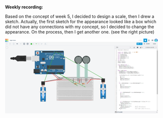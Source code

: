 **Weekly recording:**

Based on the concept of week 5, I decided to design a scale, then I drew a sketch. Actually, the first sketch for the appearance looked like a box which did not have any connections with my concept, so I decided to change the appearance. On the process, then I get another one. (see the right picture)



![Cow1](https://github.com/JyXuannn/Advanced-Physical-Computing/blob/main/tinkercad%20of%20servo%20and%20pressure.png "Cow1")
